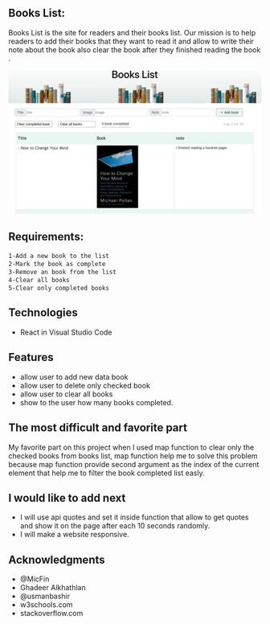 
## Books List:
   Books List is the site for readers and their books list. Our mission is to help readers to add their books that they want to read it and allow to write their note about the book also clear the book after they finished reading the book .

![alt text](src/book_list.png)

## Requirements:
    1-Add a new book to the list
    2-Mark the book as complete
    3-Remove an book from the list
    4-Clear all books
    5-Clear only completed books

## Technologies
* React in Visual Studio Code

## Features
* allow user to add new data book
* allow user to delete only checked book 
* allow user to clear all books 
* show to the user how many books completed.

## The most difficult and favorite part
My favorite part on this project when I used map function to clear only the checked books from books list, map function help me to solve this problem because map function provide second argument as the index of the current element that help me to filter the book completed list easly.

## I would like to add next
* I will use api quotes and set it inside function that allow to get quotes and show it on the page after each 10 seconds randomly.
* I will make a website responsive.

## Acknowledgments
* @MicFin
* Ghadeer Alkhathlan
* @usmanbashir
* w3schools.com
* stackoverflow.com



